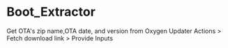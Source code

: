 # Boot_Extractor
Get OTA's zip name,OTA date, and version from Oxygen Updater
Actions > Fetch download link > Provide Inputs
